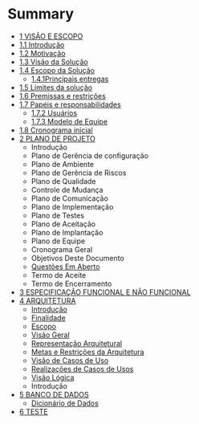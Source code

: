 # Summary

* [1 VISÃO E ESCOPO](README.md)
* [1.1 Introdução](chapter1.md)
* [1.2 Motivação](motivacao.md)
* [1.3 Visão da Solução](motivacao/visao-da-solucao.md)
* [1.4 Escopo da Solução](escopo-da-solucao.md)
  * [1.4.1Principais entregas](escopo-da-solucao/principais-entregas.md)
* [1.5 Limites da solução](limites-da-solucao.md)
* [1.6 Premissas e restrições](6-premissas-e-restricoes.md)
* [1.7 Papéis e responsabilidades](7-papeis-e-responsabilidades.md)
  * [1.7.2 Usuários](7-papeis-e-responsabilidades/72-usuarios.md)
  * [1.7.3 Modelo de Equipe](7-papeis-e-responsabilidades/73-modelo-de-equipe.md)
* [1.8 Cronograma inicial](8-cronograma-inicial.md)
* [2 PLANO DE PROJETO](2-especificacao-funcional-e-nao-funcional.md)
  * Introdução
  * Plano de Gerência de configuração
  * Plano de Ambiente
  * Plano de Gerência de Riscos
  * Plano de Qualidade
  * Controle de Mudança
  * Plano de Comunicação
  * Plano de Implementação
  * Plano de Testes
  * Plano de Aceitação
  * Plano de Implantação
  * Plano de Equipe
  * Cronograma Geral
  * Objetivos Deste Documento
  * [Questões Em Aberto](2-especificacao-funcional-e-nao-funcional/questoes-em-aberto.md)
  * Termo de Aceite
  * Termo de Encerramento
* [3 ESPECIFICAÇÃO FUNCIONAL E NÃO FUNCIONAL  ](3-especificacao-funcional-e-nao-funcional.md)
* [4 ARQUITETURA](4-arquitetura.md)
  * [Introdução](4-arquitetura/introducao.md)
  * [Finalidade](4-arquitetura/finalidade.md)
  * [Escopo](4-arquitetura/escopo.md)
  * [Visão Geral](4-arquitetura/visao-geral.md)
  * [Representação Arquitetural](4-arquitetura/representacao-arquitetural.md)
  * [Metas e Restrições da Arquitetura](4-arquitetura/metas-e-restricoes-da-arquitetura.md)
  * [Visão de Casos de Uso](4-arquitetura/visao-de-casos-de-uso.md)
  * [Realizações de Casos de Usos](4-arquitetura/realizacoes-de-casos-de-usos.md)
  * [Visão Lógica](4-arquitetura/visao-logica.md)
  * Introdução
* [5 BANCO DE DADOS](5-banco-de-dados.md)
  * [Dicionário de Dados](5-banco-de-dados/dicionario-de-dados.md)
* [6 TESTE](6-teste.md)

